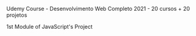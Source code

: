 Udemy Course - Desenvolvimento Web Completo 2021 - 20 cursos + 20 projetos

1st Module of JavaScript's Project
